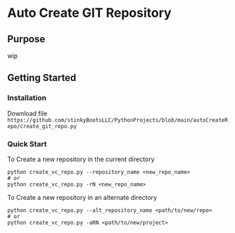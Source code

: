 # Auto Create GIT Repository

## Purpose

wip

## Getting Started

### Installation

Download file `https://github.com/stinkyBootsLLC/PythonProjects/blob/main/autoCreateRepo/create_git_repo.py`

### Quick Start

To Create a new repository in the current directory

```
python create_vc_repo.py --repository_name <new_repo_name>
# or
python create_vc_repo.py -rN <new_repo_name> 
```

To Create a new repository in an alternate directory 

```
python create_vc_repo.py --alt_repository_name <path/to/new/repo>
# or
python create_vc_repo.py -aRN <path/to/new/project> 
```